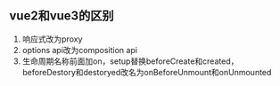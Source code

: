 ## vue2和vue3的区别
1. 响应式改为proxy
2. options api改为composition api
3. 生命周期名称前面加on，setup替换beforeCreate和created，beforeDestory和destoryed改名为onBeforeUnmount和onUnmounted
